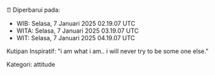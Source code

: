 ⏰ Diperbarui pada:
- WIB: Selasa, 7 Januari 2025 02.19.07 UTC
- WITA: Selasa, 7 Januari 2025 03.19.07 UTC
- WIT: Selasa, 7 Januari 2025 04.19.07 UTC

Kutipan Inspiratif:
"i am what i am.. i will never try to be some one else."


Kategori: attitude

